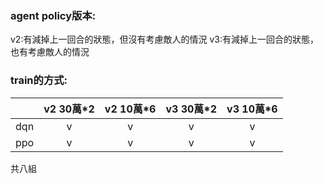 ### agent policy版本:
v2:有減掉上一回合的狀態，但沒有考慮敵人的情況
v3:有減掉上一回合的狀態，也有考慮敵人的情況

### train的方式:
| | v2 30萬*2| v2 10萬*6 | v3 30萬*2|v3 10萬*6|
| :----: | :----:  | :----: |:----:|:----:|
| dqn| v|   v| v| v|
| ppo |  v |  v | v| v|

共八組


